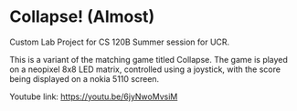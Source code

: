 # Collapse! (Almost)

Custom Lab Project for CS 120B Summer session for UCR.

This is a variant of the matching game titled Collapse. The game is played on a neopixel 8x8 LED matrix, controlled using a joystick, with the score being displayed on a nokia 5110 screen.

Youtube link:
https://youtu.be/6jyNwoMvsiM
